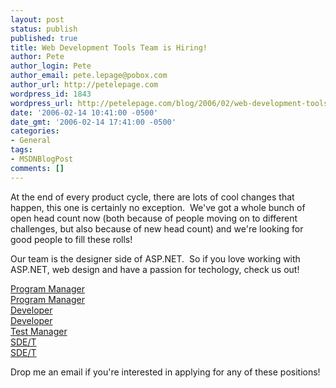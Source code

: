 ```yaml
---
layout: post
status: publish
published: true
title: Web Development Tools Team is Hiring!
author: Pete
author_login: Pete
author_email: pete.lepage@pobox.com
author_url: http://petelepage.com
wordpress_id: 1843
wordpress_url: http://petelepage.com/blog/2006/02/web-development-tools-team-is-hiring/
date: '2006-02-14 10:41:00 -0500'
date_gmt: '2006-02-14 17:41:00 -0500'
categories:
- General
tags:
- MSDNBlogPost
comments: []
---
```

<p>At the end of every product cycle, there are lots of cool changes that happen, this one is certainly no exception.&nbsp; We've got a whole bunch of open head count now (both because of people moving on to different challenges, but also because of new head count) and we're looking for good people to fill these rolls!</p>
<p>Our team is the designer side of ASP.NET.&nbsp; So if you love working with ASP.NET, web design and have a passion for techology, check us out!&nbsp; </p>
<p><a href="http://members.microsoft.com/careers/search/results.aspx?FromCP=Y&amp;JobCategoryCodeID=&amp;JobLocationCodeID=&amp;JobProductCodeID=&amp;JobTitleCodeID=&amp;Divisions=&amp;TargetLevels=&amp;Keywords=%20&amp;JobCode=151258&amp;ManagerAlias=&amp;Interval=10">Program Manager</a><br /><a href="http://members.microsoft.com/careers/search/results.aspx?FromCP=Y&amp;JobCategoryCodeID=&amp;JobLocationCodeID=&amp;JobProductCodeID=&amp;JobTitleCodeID=&amp;Divisions=&amp;TargetLevels=&amp;Keywords=%20&amp;JobCode=151259&amp;ManagerAlias=&amp;Interval=10">Program Manager</a><br /><a href="http://members.microsoft.com/careers/search/results.aspx?FromCP=Y&amp;JobCategoryCodeID=&amp;JobLocationCodeID=&amp;JobProductCodeID=&amp;JobTitleCodeID=&amp;Divisions=&amp;TargetLevels=&amp;Keywords=%20&amp;JobCode=153945&amp;ManagerAlias=&amp;Interval=10">Developer</a><br /><a href="http://members.microsoft.com/careers/search/results.aspx?FromCP=Y&amp;JobCategoryCodeID=&amp;JobLocationCodeID=&amp;JobProductCodeID=&amp;JobTitleCodeID=&amp;Divisions=&amp;TargetLevels=&amp;Keywords=%20&amp;JobCode=153926&amp;ManagerAlias=&amp;Interval=10">Developer</a><br /><a href="http://members.microsoft.com/careers/search/results.aspx?FromCP=Y&amp;JobCategoryCodeID=&amp;JobLocationCodeID=&amp;JobProductCodeID=&amp;JobTitleCodeID=&amp;Divisions=&amp;TargetLevels=&amp;Keywords=%20&amp;JobCode=149809&amp;ManagerAlias=&amp;Interval=10">Test Manager</a><br /><a href="http://members.microsoft.com/careers/search/results.aspx?FromCP=Y&amp;JobCategoryCodeID=&amp;JobLocationCodeID=&amp;JobProductCodeID=&amp;JobTitleCodeID=&amp;Divisions=&amp;TargetLevels=&amp;Keywords=%20&amp;JobCode=148627&amp;ManagerAlias=&amp;Interval=10">SDE/T</a><br /><a href="http://members.microsoft.com/careers/search/results.aspx?FromCP=Y&amp;JobCategoryCodeID=&amp;JobLocationCodeID=&amp;JobProductCodeID=&amp;JobTitleCodeID=&amp;Divisions=&amp;TargetLevels=&amp;Keywords=%20&amp;JobCode=142660&amp;ManagerAlias=&amp;Interval=10">SDE/T</a></p>
<p>Drop me an email if you're interested in applying for any of these positions!</p>
